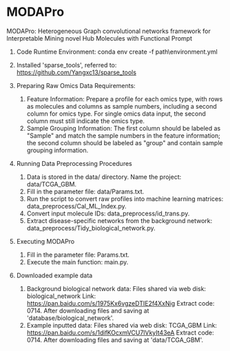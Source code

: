 # MODAPro
MODAPro: Heterogeneous Graph convolutional networks framework for Interpretable Mining novel Hub Molecules with Functional Prompt
1. Code Runtime Environment: conda env create -f path\environment.yml
2. Installed 'sparse_tools', referred to: https://github.com/Yangxc13/sparse_tools
   
3. Preparing Raw Omics Data
Requirements:
   1) Feature Information: Prepare a profile for each omics type, with rows as molecules and columns as sample numbers, including a second column for omics type. For single omics data input, the second column must still indicate the omics type.
   2) Sample Grouping Information: The first column should be labeled as "Sample" and match the sample numbers in the feature information; the second column should be labeled as "group" and contain sample grouping information.
   
4. Running Data Preprocessing Procedures
   1) Data is stored in the data/ directory. Name the project: data/TCGA_GBM.
   2) Fill in the parameter file: data/Params.txt.
   3) Run the script to convert raw profiles into machine learning matrices: data_preprocess/Cal_ML_Index.py.
   4) Convert input molecule IDs: data_preprocess/id_trans.py.
   5) Extract disease-specific networks from the background network: data_preprocess/Tidy_biological_network.py.

5. Executing MODAPro
   1) Fill in the parameter file: Params.txt.
   2) Execute the main function: main.py.

6. Downloaded example data
   1) Background biological network data: Files shared via web disk: biological_network
Link: https://pan.baidu.com/s/1975Kx6vgzeDTIE2f4XxNig Extract code: 0714. After downloading files and saving at 'database/biological_network'.
   2) Example inputted data: Files shared via web disk: TCGA_GBM
Link: https://pan.baidu.com/s/1difKOcxmVCU7lVkyIt43eA Extract code: 0714. After downloading files and saving at 'data/TCGA_GBM'.
